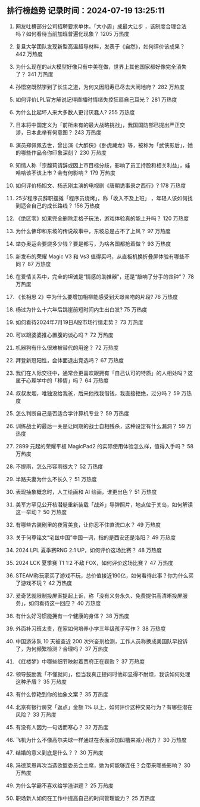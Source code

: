 
## 排行榜趋势 记录时间：2024-07-19 13:25:11
  
  1. 网友吐槽部分公司招聘要求单休，「大小周」成最大让步 ，该制度合理合法吗？如何看待当前加班普遍化现象？ 1205 万热度
    
  2. 复旦大学团队发现新型高温超导材料，发表于《自然》，如何评价该成果？ 442 万热度
    
  3. 为什么现在的ai大模型好像只有中美在做，世界上其他国家都好像完全消失了？ 341 万热度
    
  4. 孙悟空既然学到了长生之道，为何又因阳寿已尽去大闹地府？ 282 万热度
    
  5. 如何评价LPL官方解说记得直播时情绪失控狂扇自己耳光？ 281 万热度
    
  6. 为什么比起坏人来大多数人更讨厌蠢人? 255 万热度
    
  7. 日本将中国定义为「前所未有的最大战略挑战」，我国国防部已提出严正交涉，日本此举有何意图？ 243 万热度
    
  8. 演员郑佩佩去世，曾出演《大醉侠》《卧虎藏龙》等，被称为「武侠影后」，她的哪些作品令你印象深刻？ 230 万热度
    
  9. 知情人称「宗馥莉请辞或因上市目标分歧，影响了员工持股和相关利益」，娃哈哈该不该上市？会有何影响？ 179 万热度
    
  10. 如何评价杨旭文、杨志刚主演的电视剧《唐朝诡事录之西行》? 178 万热度
    
  11. 25岁程序员辞职摆摊「程序员烧烤」，称「收入不及上班」 ，年轻人该如何找到适合自己的成长路线？ 156 万热度
    
  12. 《绝区零》如果完全删除走格子玩法，游戏体验真的能上升吗？ 120 万热度
    
  13. 为什么佛印和东坡的传说故事中，东坡总是占不了上风？ 97 万热度
    
  14. 举办奥运会要烧多少钱？要是都亏，为啥各国都抢着做？ 93 万热度
    
  15. 新发布的荣耀 Magic V3 和 Vs3 值得买吗，从直板机换折叠屏体验有哪些不同？ 87 万热度
    
  16. 在爱情关系中，完全的坦诚是“情感的助推器”，还是“敲响了分手的丧钟”？ 78 万热度
    
  17. 《长相思 2》中为什么要增加相柳能感受到夭璟亲吻的片段? 76 万热度
    
  18. 杨过为什么十六年后跳崖前短时间内生出白发? 75 万热度
    
  19. 如何看待2024年7月19日A股市场行情走势？ 73 万热度
    
  20. 可以跟婆婆推心置腹的谈心吗？ 72 万热度
    
  21. 机器狗有什么很难被替代的用途？ 72 万热度
    
  22. 拜登新冠阳性，会体面退出竞选吗？ 67 万热度
    
  23. 我们在人际交往中，通常会更喜欢跟拥有「自己认可的特质」的人相处吗？这属于心理学中的「移情」吗？ 64 万热度
    
  24. 叔叔发烟，唯独没给我爸，后来他找我借钱，我直接拒绝，过分吗？ 59 万热度
    
  25. 怎么判断自己是否适合学计算机专业？ 59 万热度
    
  26. 训练战士的最后一关是让同期的战士自相残杀，这种设定有什么漏洞？ 59 万热度
    
  27. 2899 元起的荣耀平板 MagicPad2 的实际使用体验怎么样，值得入手吗？ 58 万热度
    
  28. 不提雨，怎么形容雨很大？ 52 万热度
    
  29. 半路夫妻为什么不长久？ 51 万热度
    
  30. 表现抽象概念时，人工绘画和 AI 绘画，谁更出色？ 51 万热度
    
  31. 美军方罕见公开核潜艇重新装载「战斧」导弹照片，地点位于关岛，如何解读这一举动？ 50 万热度
    
  32. 有哪些古装剧里的夜宵美食，让你忍不住直流口水？ 49 万热度
    
  33. 关于何尊铭文“宅兹中国”中国一词，指的是西安还是洛阳？ 49 万热度
    
  34. 2024 LPL 夏季赛RNG 2:1 UP，如何评价这场比赛？ 48 万热度
    
  35. 2024 LCK 夏季赛 T1 1:2 不敌 FOX，如何评价这场比赛？ 47 万热度
    
  36. STEAM称玩家买了游戏不玩，总价值接近190亿，如何看待此事？你为什么买了游戏不玩？ 42 万热度
    
  37. 爱奇艺就限制投屏案提起上诉，称「没有义务永久、免费提供高清晰投屏服务」，如何看待这一回应？ 40 万热度
    
  38. 有什么好习惯能拥有一个健康的身体？ 38 万热度
    
  39. 外面补习班太贵，在家如何培养小学三年级孩子写作？ 38 万热度
    
  40. 中国游泳队 10 天被查近 200 次兴奋剂检测，工作人员称换成美国队早投诉了，为何频繁检测？合理吗？ 37 万热度
    
  41. 《红楼梦》中哪些细节映射着贾府正在衰败？ 37 万热度
    
  42. 领导鼓励我「不懂就问」，但当我真正提问时他却显得不耐烦，我该如何处理这种矛盾？ 35 万热度
    
  43. 有什么惊艳到你的抽象文案？ 35 万热度
    
  44. 北京有银行房贷「返点」金额 1% 以上，如何评价这种交易行为？有哪些潜在风险？ 33 万热度
    
  45. 有没有人因为一句话而寒心？ 32 万热度
    
  46. 飞机为什么不像高尔夫球一样通过在表面添加凹槽来减小阻力？ 30 万热度
    
  47. 结婚的意义到底是什么？？ 30 万热度
    
  48. 冯德莱恩再次当选欧盟委员会主席，她为何能够连任？会带来哪些影响？ 30 万热度
    
  49. 为什么学霸不喜欢给学渣讲题？ 25 万热度
    
  50. 职场新人如何在工作中提高自己的时间管理能力？ 25 万热度
    